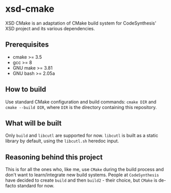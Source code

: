 # xsd-cmake
XSD CMake is an adaptation of CMake build system for CodeSynthesis' XSD project and its various dependencies.

## Prerequisites
* cmake >= 3.5
* gcc >= 8
* GNU make >= 3.81 
* GNU bash >= 2.05a

## How to build
Use standard CMake configuration and build commands:
`cmake DIR` and `cmake --build DIR`, where `DIR` is the directory containing this repository.

## What will be built
Only `build` and `libcutl` are supported for now. `libcutl` is built as a static library by default, using the `libcutl.sh` heredoc input.

## Reasoning behind this project
This is for all the ones who, like me, use `CMake` during the build process and don't want to learn/integrate new build systems. People at `CodeSynthesis` have decided to create `build` and then `build2` - their choice, but `CMake` is de-facto standard for now.
